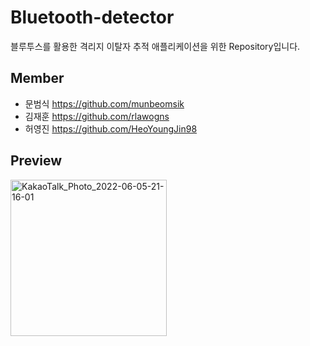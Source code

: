 # Bluetooth-detector
 블루투스를 활용한 격리지 이탈자 추적 애플리케이션을 위한 Repository입니다.
 
## Member
 * 문범식 https://github.com/munbeomsik <br>
 * 김재훈 https://github.com/rlawogns <br>
 * 허영진 https://github.com/HeoYoungJin98 <br>

## Preview
 <img width="250" alt="KakaoTalk_Photo_2022-06-05-21-16-01" src="https://user-images.githubusercontent.com/80889483/172053005-90171fab-73c9-4c96-a589-98fbcd6009ea.png">
